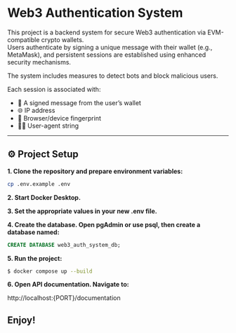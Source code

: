 # Web3 Authentication System

This project is a backend system for secure Web3 authentication via EVM-compatible crypto wallets.  
Users authenticate by signing a unique message with their wallet (e.g., MetaMask), and persistent sessions are established using enhanced security mechanisms.

The system includes measures to detect bots and block malicious users.

Each session is associated with:

- 🔐 A signed message from the user’s wallet
- 🌐 IP address
- 🧬 Browser/device fingerprint
- 🕵️‍♂️ User-agent string

---

## ⚙️ Project Setup

**1. Clone the repository and prepare environment variables:**

```bash
cp .env.example .env
```

**2. Start Docker Desktop.**

**3. Set the appropriate values in your new .env file.**

**4. Create the database. Open pgAdmin or use psql, then create a database named:**

```sql
CREATE DATABASE web3_auth_system_db;
```

**5. Run the project:**

```bash
$ docker compose up --build
```

**6. Open API documentation. Navigate to:**

http://localhost:{PORT}/documentation

## Enjoy!
